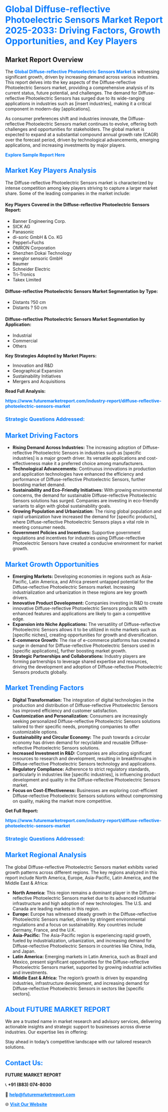 <h1 style="color: #007BFF;">Global Diffuse-reflective Photoelectric Sensors Market Report 2025-2033: Driving Factors, Growth Opportunities, and Key Players</h1>

<section id="overview">
<h2>Market Report Overview</h2>
<p>The <a href="https://www.futuremarketreport.com/industry-report/diffuse-reflective-photoelectric-sensors-market" style="color: #007BFF; text-decoration: none;"><strong>Global Diffuse-reflective Photoelectric Sensors Market</strong></a> is witnessing significant growth, driven by increasing demand across various industries. This report delves into the key aspects of the Diffuse-reflective Photoelectric Sensors market, providing a comprehensive analysis of its current status, future potential, and challenges. The demand for Diffuse-reflective Photoelectric Sensors has surged due to its wide-ranging applications in industries such as [insert industries], making it a critical component in modern-day [applications].</p>
<p>As consumer preferences shift and industries innovate, the Diffuse-reflective Photoelectric Sensors market continues to evolve, offering both challenges and opportunities for stakeholders. The global market is expected to expand at a substantial compound annual growth rate (CAGR) over the forecast period, driven by technological advancements, emerging applications, and increasing investments by major players.</p>
</section>

<section id="overview">
<p><a href="https://www.futuremarketreport.com/request-sample/reportId=115752" style="color: #007BFF; text-decoration: none;"><strong>Explore Sample Report Here</strong></a></p>
</section>

<section id="key-players">
<h2 style="color: #007BFF;">Market Key Players Analysis</h2>
<p>The Diffuse-reflective Photoelectric Sensors market is characterized by intense competition among key players striving to capture a larger market share. Some of the leading companies in the market include:</p>
<h4>Key Players Covered in the Diffuse-reflective Photoelectric Sensors Report:</h4>
<ul><li>Banner Engineering Corp.</li><li>SICK AG</li><li>Panasonic</li><li>di-soric GmbH &amp; Co. KG</li><li>Pepperl+Fuchs</li><li>OMRON Corporation</li><li>Shenzhen Dokai Technology</li><li>wenglor sensoric GmbH</li><li>Baumer</li><li>Schneider Electric</li><li>Tri-Tronics</li><li>Takex Limited</li></ul>
<h4>Diffuse-reflective Photoelectric Sensors Market Segmentation by Type:</h4>
<ul><li>Distants ?50 cm</li><li>Distants ? 50 cm</li></ul>

<h4>Diffuse-reflective Photoelectric Sensors Market Segmentation by Application:</h4>
<ul><li>Industrial</li><li>Commercial</li><li>Others</li></ul>
<p><strong>Key Strategies Adopted by Market Players:</strong></p>
<ul>
<li>Innovation and R&D</li>
<li>Geographical Expansion</li>
<li>Sustainability Initiatives</li>
<li>Mergers and Acquisitions</li>
</ul>
</section>

<section>
<p><strong>Read Full Analysis: </strong></p><a href="https://www.futuremarketreport.com/industry-report/diffuse-reflective-photoelectric-sensors-market" style="color: #007BFF; text-decoration: none;"><strong>https://www.futuremarketreport.com/industry-report/diffuse-reflective-photoelectric-sensors-market</strong></a>
<h3 style="color: #007BFF;">Strategic Questions Addressed:</h3>
</section>

<section id="driving-factors">
<h2 style="color: #007BFF;">Market Driving Factors</h2>
<ul>
<li><strong>Rising Demand Across Industries:</strong> The increasing adoption of Diffuse-reflective Photoelectric Sensors in industries such as [specific industries] is a major growth driver. Its versatile applications and cost-effectiveness make it a preferred choice among manufacturers.</li>
<li><strong>Technological Advancements:</strong> Continuous innovations in production and application technologies have enhanced the efficiency and performance of Diffuse-reflective Photoelectric Sensors, further boosting market demand.</li>
<li><strong>Sustainability and Eco-Friendly Initiatives:</strong> With growing environmental concerns, the demand for sustainable Diffuse-reflective Photoelectric Sensors solutions has surged. Companies are investing in eco-friendly variants to align with global sustainability goals.</li>
<li><strong>Growing Population and Urbanization:</strong> The rising global population and rapid urbanization have increased the demand for [specific products], where Diffuse-reflective Photoelectric Sensors plays a vital role in meeting consumer needs.</li>
<li><strong>Government Policies and Incentives:</strong> Supportive government regulations and incentives for industries using Diffuse-reflective Photoelectric Sensors have created a conducive environment for market growth.</li>
</ul>
</section>

<section id="growth-opportunities">
<h2 style="color: #007BFF;">Market Growth Opportunities</h2>
<ul>
<li><strong>Emerging Markets:</strong> Developing economies in regions such as Asia-Pacific, Latin America, and Africa present untapped potential for the Diffuse-reflective Photoelectric Sensors market. Increasing industrialization and urbanization in these regions are key growth drivers.</li>
<li><strong>Innovative Product Development:</strong> Companies investing in R&D to create innovative Diffuse-reflective Photoelectric Sensors products with enhanced features and applications are likely to gain a competitive edge.</li>
<li><strong>Expansion into Niche Applications:</strong> The versatility of Diffuse-reflective Photoelectric Sensors allows it to be utilized in niche markets such as [specific niches], creating opportunities for growth and diversification.</li>
<li><strong>E-commerce Growth:</strong> The rise of e-commerce platforms has created a surge in demand for Diffuse-reflective Photoelectric Sensors used in [specific applications], further boosting market growth.</li>
<li><strong>Strategic Partnerships and Collaborations:</strong> Industry players are forming partnerships to leverage shared expertise and resources, driving the development and adoption of Diffuse-reflective Photoelectric Sensors products globally.</li>
</ul>
</section>

<section id="trending-factors">
<h2 style="color: #007BFF;">Market Trending Factors</h2>
<ul>
<li><strong>Digital Transformation:</strong> The integration of digital technologies in the production and distribution of Diffuse-reflective Photoelectric Sensors has improved efficiency and customer satisfaction.</li>
<li><strong>Customization and Personalization:</strong> Consumers are increasingly seeking personalized Diffuse-reflective Photoelectric Sensors solutions tailored to their specific needs, prompting companies to offer customizable options.</li>
<li><strong>Sustainability and Circular Economy:</strong> The push towards a circular economy has driven demand for recyclable and reusable Diffuse-reflective Photoelectric Sensors solutions.</li>
<li><strong>Increased Investment in R&D:</strong> Companies are allocating significant resources to research and development, resulting in breakthroughs in Diffuse-reflective Photoelectric Sensors technology and applications.</li>
<li><strong>Regulatory Compliance:</strong> Adherence to strict regulatory standards, particularly in industries like [specific industries], is influencing product development and quality in the Diffuse-reflective Photoelectric Sensors market.</li>
<li><strong>Focus on Cost-Effectiveness:</strong> Businesses are exploring cost-efficient Diffuse-reflective Photoelectric Sensors solutions without compromising on quality, making the market more competitive.</li>
</ul>
</section>

<section>
<p><strong>Get Full Report: </strong></p><a href="https://www.futuremarketreport.com/industry-report/diffuse-reflective-photoelectric-sensors-market" style="color: #007BFF; text-decoration: none;"><strong>https://www.futuremarketreport.com/industry-report/diffuse-reflective-photoelectric-sensors-market</strong></a>
<h3 style="color: #007BFF;">Strategic Questions Addressed:</h3>
</section>


<section id="regional-analysis">
<h2 style="color: #007BFF;">Market Regional Analysis</h2>
<p>The global Diffuse-reflective Photoelectric Sensors market exhibits varied growth patterns across different regions. The key regions analyzed in this report include North America, Europe, Asia-Pacific, Latin America, and the Middle East & Africa:</p>
<ul>
<li><strong>North America:</strong> This region remains a dominant player in the Diffuse-reflective Photoelectric Sensors market due to its advanced industrial infrastructure and high adoption of new technologies. The U.S. and Canada are leading markets in this region.</li>
<li><strong>Europe:</strong> Europe has witnessed steady growth in the Diffuse-reflective Photoelectric Sensors market, driven by stringent environmental regulations and a focus on sustainability. Key countries include Germany, France, and the U.K.</li>
<li><strong>Asia-Pacific:</strong> The Asia-Pacific region is experiencing rapid growth, fueled by industrialization, urbanization, and increasing demand for Diffuse-reflective Photoelectric Sensors in countries like China, India, and Japan.</li>
<li><strong>Latin America:</strong> Emerging markets in Latin America, such as Brazil and Mexico, present significant opportunities for the Diffuse-reflective Photoelectric Sensors market, supported by growing industrial activities and investments.</li>
<li><strong>Middle East & Africa:</strong> The region’s growth is driven by expanding industries, infrastructure development, and increasing demand for Diffuse-reflective Photoelectric Sensors in sectors like [specific sectors].</li>
</ul>
</section>

<footer>
<h2 style="color: #007BFF;">About FUTURE MARKET REPORT</h2>
<p>We are a trusted name in market research and advisory services, delivering actionable insights and strategic support to businesses across diverse industries. Our expertise lies in offering:</p>

<p>Stay ahead in today’s competitive landscape with our tailored research solutions.</p>

<h2 style="color: #007BFF;">Contact Us:</h2>
<p><strong>FUTURE MARKET REPORT</strong></p>
<p>📞 <strong>+91 (883) 074-8030</strong></p>
<p>📧 <strong><a href="mailto:help@futuremarketreport.com" style="color: #007BFF;">help@futuremarketreport.com</a></strong></p>
<p>🌐 <strong><a href="https://www.futuremarketreport.com/" style="color: #007BFF;">Visit Our Website</a></strong></p>
</footer>